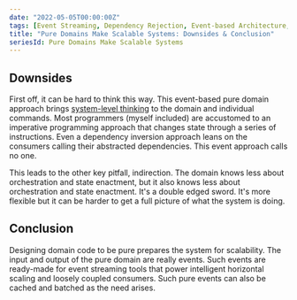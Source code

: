 ```yaml
---
date: "2022-05-05T00:00:00Z"
tags: [Event Streaming, Dependency Rejection, Event-based Architecture, Domain Modeling Made Functional]
title: "Pure Domains Make Scalable Systems: Downsides & Conclusion"
seriesId: Pure Domains Make Scalable Systems
---
```


## Downsides

First off, it can be hard to think this way. This event-based pure domain approach brings [system-level thinking](https://www.youtube.com/watch?v=ROor6_NGIWU&ab_channel=ClojureTV) to the domain and individual commands. Most programmers (myself included) are accustomed to an imperative programming approach that changes state through a series of instructions. Even a dependency inversion approach leans on the consumers calling their abstracted dependencies. This event approach calls no one. 

This leads to the other key pitfall, indirection. The domain knows less about orchestration and state enactment, but it also knows less about orchestration and state enactment. It's a double edged sword. It's more flexible but it can be harder to get a full picture of what the system is doing. 

## Conclusion

Designing domain code to be pure prepares the system for scalability. The input and output of the pure domain are really events. Such events are ready-made for event streaming tools that power intelligent horizontal scaling and loosely coupled consumers. Such pure events can also be cached and batched as the need arises.


<!-- hmm. I now know this is is called functional core, imperative shell -->

<!-- Q: Do I need to break up this post? -->